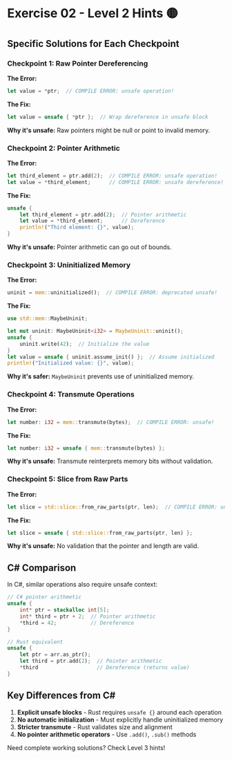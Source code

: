 # Exercise 02 - Level 2 Hints 🟡

## Specific Solutions for Each Checkpoint

### Checkpoint 1: Raw Pointer Dereferencing

**The Error:**
```rust
let value = *ptr;  // COMPILE ERROR: unsafe operation!
```

**The Fix:**
```rust
let value = unsafe { *ptr };  // Wrap dereference in unsafe block
```

**Why it's unsafe:** Raw pointers might be null or point to invalid memory.

### Checkpoint 2: Pointer Arithmetic

**The Error:**
```rust
let third_element = ptr.add(2);  // COMPILE ERROR: unsafe operation!
let value = *third_element;      // COMPILE ERROR: unsafe dereference!
```

**The Fix:**
```rust
unsafe {
    let third_element = ptr.add(2);  // Pointer arithmetic
    let value = *third_element;      // Dereference
    println!("Third element: {}", value);
}
```

**Why it's unsafe:** Pointer arithmetic can go out of bounds.

### Checkpoint 3: Uninitialized Memory

**The Error:**
```rust
uninit = mem::uninitialized();  // COMPILE ERROR: deprecated unsafe!
```

**The Fix:**
```rust
use std::mem::MaybeUninit;

let mut uninit: MaybeUninit<i32> = MaybeUninit::uninit();
unsafe {
    uninit.write(42);  // Initialize the value
}
let value = unsafe { uninit.assume_init() };  // Assume initialized
println!("Initialized value: {}", value);
```

**Why it's safer:** `MaybeUninit` prevents use of uninitialized memory.

### Checkpoint 4: Transmute Operations

**The Error:**
```rust
let number: i32 = mem::transmute(bytes);  // COMPILE ERROR: unsafe!
```

**The Fix:**
```rust
let number: i32 = unsafe { mem::transmute(bytes) };
```

**Why it's unsafe:** Transmute reinterprets memory bits without validation.

### Checkpoint 5: Slice from Raw Parts

**The Error:**
```rust
let slice = std::slice::from_raw_parts(ptr, len);  // COMPILE ERROR: unsafe!
```

**The Fix:**
```rust
let slice = unsafe { std::slice::from_raw_parts(ptr, len) };
```

**Why it's unsafe:** No validation that the pointer and length are valid.

## C# Comparison

In C#, similar operations also require unsafe context:

```csharp
// C# pointer arithmetic
unsafe {
    int* ptr = stackalloc int[5];
    int* third = ptr + 2;  // Pointer arithmetic
    *third = 42;           // Dereference
}
```

```rust
// Rust equivalent
unsafe {
    let ptr = arr.as_ptr();
    let third = ptr.add(2);  // Pointer arithmetic
    *third                   // Dereference (returns value)
}
```

## Key Differences from C#

1. **Explicit unsafe blocks** - Rust requires `unsafe {}` around each operation
2. **No automatic initialization** - Must explicitly handle uninitialized memory
3. **Stricter transmute** - Rust validates size and alignment
4. **No pointer arithmetic operators** - Use `.add()`, `.sub()` methods

Need complete working solutions? Check Level 3 hints!